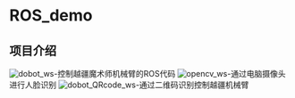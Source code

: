 # ROS_demo

## 项目介绍
![dobot_ws](/dobot_ws)-控制越疆魔术师机械臂的ROS代码
![opencv_ws](/opencv_ws)-通过电脑摄像头进行人脸识别
![dobot_QRcode_ws](/dobot_QRcode_ws)-通过二维码识别控制越疆机械臂


